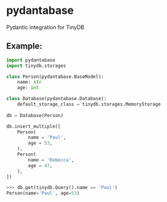 # pydantabase
Pydantic integration for TinyDB

## Example:
```python
import pydantabase
import tinydb.storages

class Person(pydantabase.BaseModel):
    name: str
    age: int

class Database(pydantabase.Database):
    default_storage_class = tinydb.storages.MemoryStorage
        
db = Database(Person)

db.insert_multiple([
    Person(
        name = 'Paul',
        age = 53,
    ),
    Person(
        name = 'Rebecca',
        age = 47,
    ),
])
```

```python
>>> db.get(tinydb.Query().name == 'Paul')
Person(name='Paul', age=53)
```